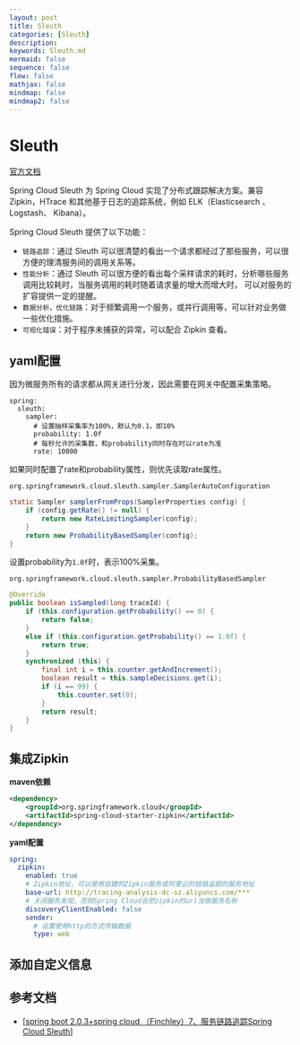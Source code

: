 ```yaml
---
layout: post
title: Sleuth
categories: [Sleuth]
description: 
keywords: Sleuth.md
mermaid: false
sequence: false
flow: false
mathjax: false
mindmap: false
mindmap2: false
---
```

# Sleuth

[官方文档](https://cloud.spring.io/spring-cloud-static/spring-cloud-sleuth/2.0.1.RELEASE/single/spring-cloud-sleuth.html#_running_examples)

Spring Cloud Sleuth 为 Spring Cloud 实现了分布式跟踪解决方案。兼容 Zipkin，HTrace 和其他基于日志的追踪系统，例如 ELK（Elasticsearch 、Logstash、 Kibana）。

Spring Cloud Sleuth 提供了以下功能：

- `链路追踪`：通过 Sleuth 可以很清楚的看出一个请求都经过了那些服务，可以很方便的理清服务间的调用关系等。
- `性能分析`：通过 Sleuth 可以很方便的看出每个采样请求的耗时，分析哪些服务调用比较耗时，当服务调用的耗时随着请求量的增大而增大时， 可以对服务的扩容提供一定的提醒。
- `数据分析，优化链路`：对于频繁调用一个服务，或并行调用等，可以针对业务做一些优化措施。
- `可视化错误`：对于程序未捕获的异常，可以配合 Zipkin 查看。



## yaml配置

因为微服务所有的请求都从网关进行分发，因此需要在网关中配置采集策略。

```yacas
spring:
  sleuth:
    sampler:
      # 设置抽样采集率为100%，默认为0.1，即10%
      probability: 1.0f
      # 每秒允许的采集数，和probability同时存在时以rate为准
      rate: 10000
```



如果同时配置了rate和probability属性，则优先读取rate属性。

`org.springframework.cloud.sleuth.sampler.SamplerAutoConfiguration`

```java
static Sampler samplerFromProps(SamplerProperties config) {
    if (config.getRate() != null) {
        return new RateLimitingSampler(config);
    }
    return new ProbabilityBasedSampler(config);
}
```



设置probability为`1.0f`时，表示100%采集。

`org.springframework.cloud.sleuth.sampler.ProbabilityBasedSampler`

```java
@Override
public boolean isSampled(long traceId) {
    if (this.configuration.getProbability() == 0) {
        return false;
    }
    else if (this.configuration.getProbability() == 1.0f) {
        return true;
    }
    synchronized (this) {
        final int i = this.counter.getAndIncrement();
        boolean result = this.sampleDecisions.get(i);
        if (i == 99) {
            this.counter.set(0);
        }
        return result;
    }
}
```



## 集成Zipkin

**maven依赖**

```xml
<dependency>
    <groupId>org.springframework.cloud</groupId>
    <artifactId>spring-cloud-starter-zipkin</artifactId>
</dependency>
```



**yaml配置**

```yaml
spring:
  zipkin:
    enabled: true
    # Zipkin地址，可以使用自建的Zipkin服务或阿里云的链路追踪的服务地址
    base-url: http://tracing-analysis-dc-sz.aliyuncs.com/***
    # 关闭服务发现，否则Spring Cloud会把zipkin的url当做服务名称
    discoveryClientEnabled: false
    sender:
      # 设置使用http的方式传输数据
      type: web
```



## 添加自定义信息



## 参考文档

- [[spring boot 2.0.3+spring cloud （Finchley）7、服务链路追踪Spring Cloud Sleuth](https://www.cnblogs.com/cralor/p/9246582.html)]